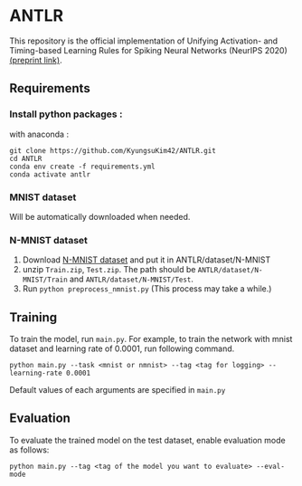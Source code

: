 # ANTLR

This repository is the official implementation of Unifying Activation- and Timing-based Learning Rules for Spiking Neural Networks (NeurIPS 2020) [(preprint link)](https://arxiv.org/pdf/2006.02642.pdf).


## Requirements


### Install python packages :

with anaconda :
```setup
git clone https://github.com/KyungsuKim42/ANTLR.git
cd ANTLR
conda env create -f requirements.yml
conda activate antlr
```

### MNIST dataset

Will be automatically downloaded when needed.

### N-MNIST dataset


1. Download [N-MNIST dataset](https://www.garrickorchard.com/datasets/n-mnist) and put it in  ANTLR/dataset/N-MNIST
2. unzip `Train.zip`, `Test.zip`. The path should be `ANTLR/dataset/N-MNIST/Train` and `ANTLR/dataset/N-MNIST/Test`.
3. Run `python preprocess_nmnist.py` (This process may take a while.)




## Training

To train the model, run `main.py`. For example, to train the network with mnist dataset and learning rate of 0.0001, run following command.  

```train
python main.py --task <mnist or nmnist> --tag <tag for logging> --learning-rate 0.0001
```
Default values of each arguments are specified in `main.py`


## Evaluation

To evaluate the trained model on the test dataset, enable evaluation mode as follows:

```eval
python main.py --tag <tag of the model you want to evaluate> --eval-mode
```
